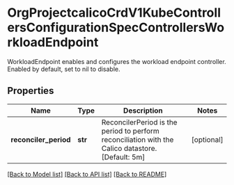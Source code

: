 # OrgProjectcalicoCrdV1KubeControllersConfigurationSpecControllersWorkloadEndpoint

WorkloadEndpoint enables and configures the workload endpoint controller. Enabled by default, set to nil to disable.
## Properties
Name | Type | Description | Notes
------------ | ------------- | ------------- | -------------
**reconciler_period** | **str** | ReconcilerPeriod is the period to perform reconciliation with the Calico datastore. [Default: 5m] | [optional] 

[[Back to Model list]](../README.md#documentation-for-models) [[Back to API list]](../README.md#documentation-for-api-endpoints) [[Back to README]](../README.md)



